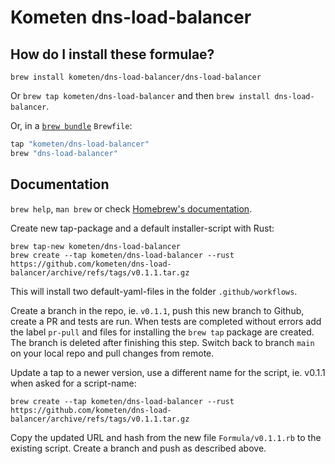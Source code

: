 # Kometen dns-load-balancer

## How do I install these formulae?

`brew install kometen/dns-load-balancer/dns-load-balancer`

Or `brew tap kometen/dns-load-balancer` and then `brew install dns-load-balancer`.

Or, in a [`brew bundle`](https://github.com/Homebrew/homebrew-bundle) `Brewfile`:

```ruby
tap "kometen/dns-load-balancer"
brew "dns-load-balancer"
```

## Documentation

`brew help`, `man brew` or check [Homebrew's documentation](https://docs.brew.sh).


Create new tap-package and a default installer-script with Rust:

```
brew tap-new kometen/dns-load-balancer
brew create --tap kometen/dns-load-balancer --rust https://github.com/kometen/dns-load-balancer/archive/refs/tags/v0.1.1.tar.gz
```

This will install two default-yaml-files in the folder `.github/workflows`.

Create a branch in the repo, ie. `v0.1.1`, push this new branch to Github, create a PR and tests are run. When tests are completed without
errors add the label `pr-pull` and files for installing the `brew tap` package are created. The branch is deleted after finishing this step.
Switch back to branch `main` on your local repo and pull changes from remote.


Update a tap to a newer version, use a different name for the script, ie. v0.1.1 when asked for a script-name:

```
brew create --tap kometen/dns-load-balancer --rust https://github.com/kometen/dns-load-balancer/archive/refs/tags/v0.1.1.tar.gz
```

Copy the updated URL and hash from the new file `Formula/v0.1.1.rb` to the existing script. Create a branch and push as described above.
